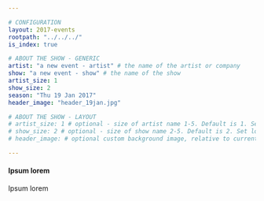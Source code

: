 ```yaml
---

# CONFIGURATION
layout: 2017-events
rootpath: "../../../"
is_index: true

# ABOUT THE SHOW - GENERIC
artist: "a new event - artist" # the name of the artist or company
show: "a new event - show" # the name of the show
artist_size: 1
show_size: 2
season: "Thu 19 Jan 2017"
header_image: "header_19jan.jpg"

# ABOUT THE SHOW - LAYOUT
# artist_size: 1 # optional - size of artist name 1-5. Default is 1. Set longer names to lower values
# show_size: 2 # optional - size of show name 2-5. Default is 2. Set longer names to lower values
# header_image: # optional custom background image, relative to current page

---
```

#### Ipsum lorem        
Ipsum lorem        
